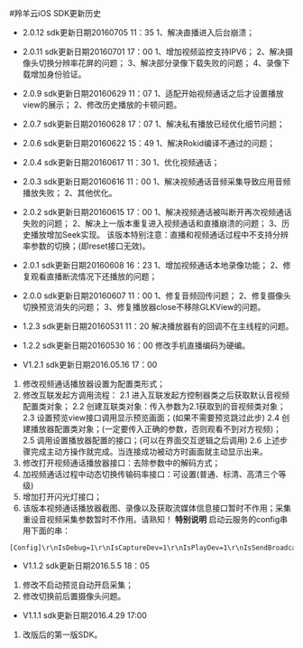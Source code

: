 #羚羊云iOS SDK更新历史

- 2.0.12 sdk更新日期20160705 11：35
1、解决直播进入后台崩溃；

- 2.0.11 sdk更新日期20160701 17：00
1、增加视频监控支持IPV6；
2、解决摄像头切换分辨率花屏的问题；
3、解决部分录像下载失败的问题；
4、录像下载增加身份验证。

- 2.0.9 sdk更新日期20160629 11：07
1、适配开始视频通话之后才设置播放view的展示；
2、修改历史播放的卡顿问题。

- 2.0.7 sdk更新日期20160628 17：07
1、解决私有播放已经优化细节问题；


- 2.0.6 sdk更新日期20160622 15：49
1、解决Rokid编译不通过的问题；


- 2.0.4 sdk更新日期20160617 11：30
1、优化视频通话；


- 2.0.3 sdk更新日期20160616 11：00
1、解决视频通话音频采集导致应用音频播放失败；
2、其他优化。

- 2.0.2 sdk更新日期20160615 17：00
1、解决视频通话被叫断开再次视频通话失败的问题；
2、解决上一版本重复进入视频通话和直播崩溃的问题；
3、历史播放增加Seek实现。
该版本特别注意：直播和视频通话过程中不支持分辨率参数的切换；(即reset接口无效)。

- 2.0.1 sdk更新日期20160608 16：23
1、增加视频通话本地录像功能；
2、修复观看直播断流情况下还播放的问题；


- 2.0.0 sdk更新日期20160607 11：00
1、修复音频回传问题；
2、修复摄像头切换预览消失的问题；
3、修复播放器close不移除GLKView的问题。

- 1.2.3 sdk更新日期20160531 11：20
解决播放器有的回调不在主线程的问题。

- 1.2.2 sdk更新日期20160530 16：00
修改手机直播编码为硬编。
 
- V1.2.1 sdk更新日期2016.05.16 17：00
1. 修改视频通话播放器设置为配置类形式；
2. 修改互联发起方调用流程：
2.1 进入互联发起方控制器类之后获取默认音视频配置类对象；
2.2 创建互联类对象：传入参数为2.1获取到的音视频类对象；
2.3 设置预览view接口调用显示预览画面；(如果不需要预览跳过此步)
2.4 创建播放器配置类对象；(一定要传入正确的参数，否则观看不到对方视频)；
2.5 调用设置播放器配置的接口；(可以在界面交互逻辑之后调用)
2.6 上述步骤完成主动方操作就完成。当连接成功被动方时画面就主动显示出来。
3. 修改打开视频通话播放器接口：去除参数中的解码方式；
4. 加视频通话过程中动态切换传输码率接口：可设置(普通、标清、高清三个等级)
5. 增加打开闪光灯接口；
6. 该版本视频通话播放器截图、录像以及获取流媒体信息接口暂时不作用；采集重设音视频采集参数暂时不作用。请熟知！
**特别说明**
启动云服务的config串用下面的串：
```
[Config]\r\nIsDebug=1\r\nIsCaptureDev=1\r\nIsPlayDev=1\r\nIsSendBroadcast=0\r\nUdpSendInterval=2\r\nSendPacketBufferLength=1408\r\nRecvPacketBufferLength=1408\r\n[Tracker]\r\nCount=3\r\nIP1=121.42.156.148\r\nPort1=80\r\nIP2=182.254.149.39\r\nPort2=80\r\nIP3=203.195.157.248\r\nPort3=80\r\n[RealtimeModeConfig]\r\nLongConncettionServerIP=223.202.103.146\r\nLongConncettionServerPort=8088\r\nDebugServerIP=120.24.56.51\r\nDebugServerPort=41234\r\nRealtimeModeConfigString=00000000000000\r\nPlayerDataBufferDelayLength=6
```

- V1.1.2 sdk更新日期2016.5.5 18：05
1. 修改不启动预览自动开启采集；
2. 修改切换前后置摄像头问题。

- V1.1.1 sdk更新日期2016.4.29 17:00
1. 改版后的第一版SDK。

